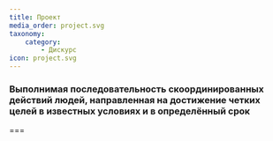 ```yaml
---
title: Проект
media_order: project.svg
taxonomy:
    category:
        - Дискурс
icon: project.svg
---
```


### Выполнимая последовательность скоординированных действий людей, направленная на достижение четких целей в известных условиях и в определённый срок

===

